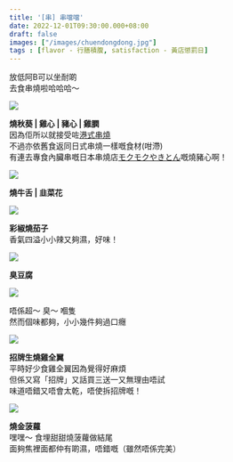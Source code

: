 ```yaml
---
title: '[串] 串噹噹'
date: 2022-12-01T09:30:00.000+08:00
draft: false
images: ["/images/chuendongdong.jpg"]
tags : [flavor - 行膳積腹, satisfaction - 黃店懲罰日]
---
```


放低阿B可以坐耐啲  
去食串燒啦哈哈哈～  

![](/images/chuendongdong1.jpg)

**燒秋葵 | 雞心 | 豬心 | 雞膶**  
因為佢所以就接受咗[港式串燒](https://hidie.net/goodnewsbbq/)  
不過亦依舊食返同日式串燒一樣嘅食材(咁滯)  
有連去專食內臟串嘅日本串燒店[モクモクやきとん](https://hidie.net/mokumokuyakiton/)嘅燒豬心啊！  

![](/images/chuendongdong2.jpg)

**燒牛舌 | 韭菜花**  

![](/images/chuendongdong3.jpg)

**彩椒燒茄子**  
香氣四溢小小辣又夠濕，好味！  

![](/images/chuendongdong4.jpg)

**臭豆腐**  

![](/images/chuendongdong5.jpg)

唔係超～ 臭～ 嗰隻  
然而個味都夠，小小幾件夠過口癮  

![](/images/chuendongdong.jpg)

**招牌生燒雞全翼**  
平時好少食雞全翼因為覺得好麻煩  
但係又寫「招牌」又話買三送一又無理由唔試  
味道唔錯又唔會太乾，唔使拆招牌嘅！  

![](/images/chuendongdong6.jpg)

**燒金菠蘿**  
嘿嘿～ 食埋甜甜燒菠蘿做結尾  
面夠焦裡面都仲有啲濕，唔錯嘅（雖然唔係完美）  
